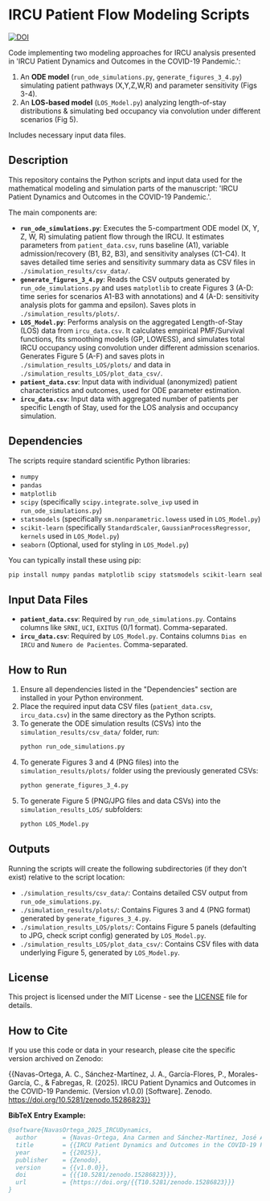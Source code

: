 # IRCU Patient Flow Modeling Scripts

[![DOI](https://zenodo.org/badge/DOI/10.5281/zenodo.15286823.svg)](https://doi.org/10.5281/zenodo.15286823)

Code implementing two modeling approaches for IRCU analysis presented in 'IRCU Patient Dynamics and Outcomes in the COVID-19 Pandemic.':

1.  An **ODE model** (`run_ode_simulations.py`, `generate_figures_3_4.py`) simulating patient pathways (X,Y,Z,W,R) and parameter sensitivity (Figs 3-4).
2.  An **LOS-based model** (`LOS_Model.py`) analyzing length-of-stay distributions & simulating bed occupancy via convolution under different scenarios (Fig 5).

Includes necessary input data files.

## Description

This repository contains the Python scripts and input data used for the mathematical modeling and simulation parts of the manuscript: 'IRCU Patient Dynamics and Outcomes in the COVID-19 Pandemic.'.

The main components are:

*   **`run_ode_simulations.py`**: Executes the 5-compartment ODE model (X, Y, Z, W, R) simulating patient flow through the IRCU. It estimates parameters from `patient_data.csv`, runs baseline (A1), variable admission/recovery (B1, B2, B3), and sensitivity analyses (C1-C4). It saves detailed time series and sensitivity summary data as CSV files in `./simulation_results/csv_data/`.
*   **`generate_figures_3_4.py`**: Reads the CSV outputs generated by `run_ode_simulations.py` and uses `matplotlib` to create Figures 3 (A-D: time series for scenarios A1-B3 with annotations) and 4 (A-D: sensitivity analysis plots for gamma and epsilon). Saves plots in `./simulation_results/plots/`.
*   **`LOS_Model.py`**: Performs analysis on the aggregated Length-of-Stay (LOS) data from `ircu_data.csv`. It calculates empirical PMF/Survival functions, fits smoothing models (GP, LOWESS), and simulates total IRCU occupancy using convolution under different admission scenarios. Generates Figure 5 (A-F) and saves plots in `./simulation_results_LOS/plots/` and data in `./simulation_results_LOS/plot_data_csv/`.
*   **`patient_data.csv`**: Input data with individual (anonymized) patient characteristics and outcomes, used for ODE parameter estimation.
*   **`ircu_data.csv`**: Input data with aggregated number of patients per specific Length of Stay, used for the LOS analysis and occupancy simulation.

## Dependencies

The scripts require standard scientific Python libraries:

*   `numpy`
*   `pandas`
*   `matplotlib`
*   `scipy` (specifically `scipy.integrate.solve_ivp` used in `run_ode_simulations.py`)
*   `statsmodels` (specifically `sm.nonparametric.lowess` used in `LOS_Model.py`)
*   `scikit-learn` (specifically `StandardScaler`, `GaussianProcessRegressor`, `kernels` used in `LOS_Model.py`)
*   `seaborn` (Optional, used for styling in `LOS_Model.py`)

You can typically install these using pip:
```bash
pip install numpy pandas matplotlib scipy statsmodels scikit-learn seaborn
```

## Input Data Files

*   **`patient_data.csv`**: Required by `run_ode_simulations.py`. Contains columns like `SRNI`, `UCI`, `EXITUS` (0/1 format). Comma-separated.
*   **`ircu_data.csv`**: Required by `LOS_Model.py`. Contains columns `Dias en IRCU` and `Numero de Pacientes`. Comma-separated.

## How to Run

1.  Ensure all dependencies listed in the "Dependencies" section are installed in your Python environment.
2.  Place the required input data CSV files (`patient_data.csv`, `ircu_data.csv`) in the same directory as the Python scripts.
3.  To generate the ODE simulation results (CSVs) into the `simulation_results/csv_data/` folder, run:
    ```bash
    python run_ode_simulations.py
    ```
4.  To generate Figures 3 and 4 (PNG files) into the `simulation_results/plots/` folder using the previously generated CSVs:
    ```bash
    python generate_figures_3_4.py
    ```
5.  To generate Figure 5 (PNG/JPG files and data CSVs) into the `simulation_results_LOS/` subfolders:
    ```bash
    python LOS_Model.py
    ```

## Outputs

Running the scripts will create the following subdirectories (if they don't exist) relative to the script location:

*   `./simulation_results/csv_data/`: Contains detailed CSV output from `run_ode_simulations.py`.
*   `./simulation_results/plots/`: Contains Figures 3 and 4 (PNG format) generated by `generate_figures_3_4.py`.
*   `./simulation_results_LOS/plots/`: Contains Figure 5 panels (defaulting to JPG, check script config) generated by `LOS_Model.py`.
*   `./simulation_results_LOS/plot_data_csv/`: Contains CSV files with data underlying Figure 5, generated by `LOS_Model.py`.

## License

This project is licensed under the MIT License - see the [LICENSE](LICENSE) file for details.

## How to Cite

If you use this code or data in your research, please cite the specific version archived on Zenodo:

{{Navas-Ortega, A. C., Sánchez-Martínez, J. A., García-Flores, P., Morales-García, C., & Fabregas, R. (2025). IRCU Patient Dynamics and Outcomes in the COVID-19 Pandemic. (Version v1.0.0) [Software]. Zenodo. https://doi.org/10.5281/zenodo.15286823}}


**BibTeX Entry Example:**

```bibtex
@software{NavasOrtega_2025_IRCUDynamics,
  author       = {Navas-Ortega, Ana Carmen and Sánchez-Martínez, José Antonio and García-Flores, Paula and Morales-García, Concepción and Fabregas, Rene},
  title        = {{IRCU Patient Dynamics and Outcomes in the COVID-19 Pandemic.}},
  year         = {{2025}},
  publisher    = {Zenodo},
  version      = {{v1.0.0}},
  doi          = {{{10.5281/zenodo.15286823}}},
  url          = {https://doi.org/{{T10.5281/zenodo.15286823}}}
}
